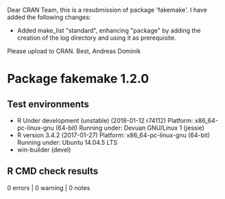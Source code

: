 Dear CRAN Team,
this is a resubmission of package 'fakemake'. I have added the following changes:

* Added make\_list "standard", enhancing "package" by adding the creation of the
  log directory and using it as prerequisite.

Please upload to CRAN.
Best, Andreas Dominik

# Package fakemake 1.2.0
## Test  environments 
- R Under development (unstable) (2018-01-12 r74112)
  Platform: x86_64-pc-linux-gnu (64-bit)
  Running under: Devuan GNU/Linux 1 (jessie)
- R version 3.4.2 (2017-01-27)
  Platform: x86_64-pc-linux-gnu (64-bit)
  Running under: Ubuntu 14.04.5 LTS
- win-builder (devel)

## R CMD check results
0 errors | 0 warning  | 0 notes
